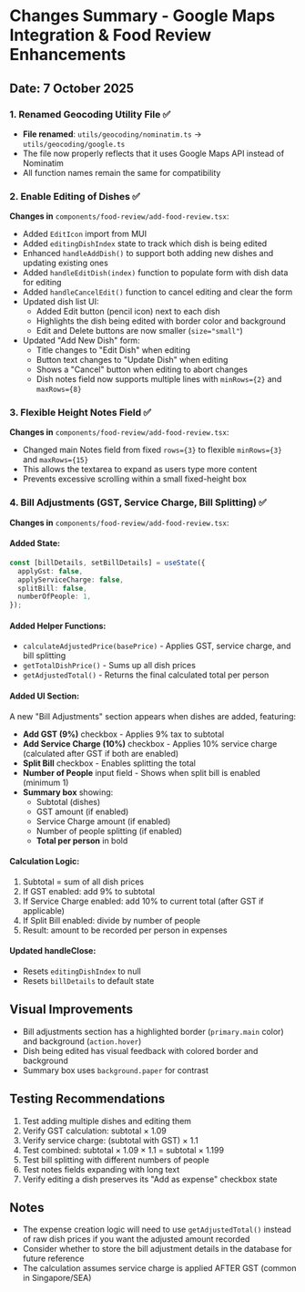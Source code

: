 # Changes Summary - Google Maps Integration & Food Review Enhancements

## Date: 7 October 2025

### 1. Renamed Geocoding Utility File ✅

- **File renamed**: `utils/geocoding/nominatim.ts` → `utils/geocoding/google.ts`
- The file now properly reflects that it uses Google Maps API instead of Nominatim
- All function names remain the same for compatibility

### 2. Enable Editing of Dishes ✅

**Changes in** `components/food-review/add-food-review.tsx`:

- Added `EditIcon` import from MUI
- Added `editingDishIndex` state to track which dish is being edited
- Enhanced `handleAddDish()` to support both adding new dishes and updating existing ones
- Added `handleEditDish(index)` function to populate form with dish data for editing
- Added `handleCancelEdit()` function to cancel editing and clear the form
- Updated dish list UI:
  - Added Edit button (pencil icon) next to each dish
  - Highlights the dish being edited with border color and background
  - Edit and Delete buttons are now smaller (`size="small"`)
- Updated "Add New Dish" form:
  - Title changes to "Edit Dish" when editing
  - Button text changes to "Update Dish" when editing
  - Shows a "Cancel" button when editing to abort changes
  - Dish notes field now supports multiple lines with `minRows={2}` and `maxRows={8}`

### 3. Flexible Height Notes Field ✅

**Changes in** `components/food-review/add-food-review.tsx`:

- Changed main Notes field from fixed `rows={3}` to flexible `minRows={3}` and `maxRows={15}`
- This allows the textarea to expand as users type more content
- Prevents excessive scrolling within a small fixed-height box

### 4. Bill Adjustments (GST, Service Charge, Bill Splitting) ✅

**Changes in** `components/food-review/add-food-review.tsx`:

#### Added State:

```typescript
const [billDetails, setBillDetails] = useState({
  applyGst: false,
  applyServiceCharge: false,
  splitBill: false,
  numberOfPeople: 1,
});
```

#### Added Helper Functions:

- `calculateAdjustedPrice(basePrice)` - Applies GST, service charge, and bill splitting
- `getTotalDishPrice()` - Sums up all dish prices
- `getAdjustedTotal()` - Returns the final calculated total per person

#### Added UI Section:

A new "Bill Adjustments" section appears when dishes are added, featuring:

- **Add GST (9%)** checkbox - Applies 9% tax to subtotal
- **Add Service Charge (10%)** checkbox - Applies 10% service charge (calculated after GST if both are enabled)
- **Split Bill** checkbox - Enables splitting the total
- **Number of People** input field - Shows when split bill is enabled (minimum 1)
- **Summary box** showing:
  - Subtotal (dishes)
  - GST amount (if enabled)
  - Service Charge amount (if enabled)
  - Number of people splitting (if enabled)
  - **Total per person** in bold

#### Calculation Logic:

1. Subtotal = sum of all dish prices
2. If GST enabled: add 9% to subtotal
3. If Service Charge enabled: add 10% to current total (after GST if applicable)
4. If Split Bill enabled: divide by number of people
5. Result: amount to be recorded per person in expenses

#### Updated handleClose:

- Resets `editingDishIndex` to null
- Resets `billDetails` to default state

## Visual Improvements

- Bill adjustments section has a highlighted border (`primary.main` color) and background (`action.hover`)
- Dish being edited has visual feedback with colored border and background
- Summary box uses `background.paper` for contrast

## Testing Recommendations

1. Test adding multiple dishes and editing them
2. Verify GST calculation: subtotal × 1.09
3. Verify service charge: (subtotal with GST) × 1.1
4. Test combined: subtotal × 1.09 × 1.1 = subtotal × 1.199
5. Test bill splitting with different numbers of people
6. Test notes fields expanding with long text
7. Verify editing a dish preserves its "Add as expense" checkbox state

## Notes

- The expense creation logic will need to use `getAdjustedTotal()` instead of raw dish prices if you want the adjusted amount recorded
- Consider whether to store the bill adjustment details in the database for future reference
- The calculation assumes service charge is applied AFTER GST (common in Singapore/SEA)
